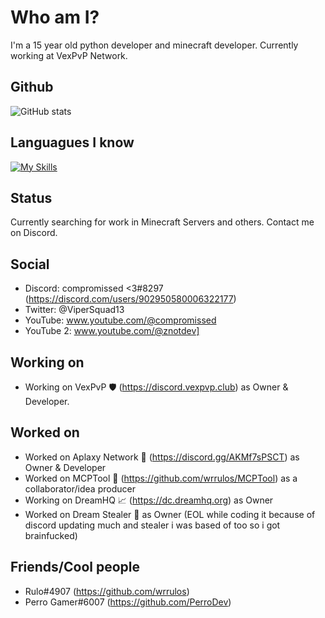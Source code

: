 
# Who am I?

I'm a 15 year old python developer and minecraft developer. Currently working at VexPvP Network.

## Github

![GitHub stats](https://github-readme-stats.vercel.app/api?username=compromissed&show_icons=true)

## Languagues I know

[![My Skills](https://skillicons.dev/icons?i=python,java)](https://skillicons.dev)

## Status

Currently searching for work in Minecraft Servers and others. Contact me on Discord.

## Social

- Discord: compromissed <3#8297 (https://discord.com/users/902950580006322177)
- Twitter: @ViperSquad13
- YouTube: www.youtube.com/@compromissed
- YouTube 2: www.youtube.com/@znotdev]

## Working on
- Working on VexPvP 🛡 (https://discord.vexpvp.club) as Owner & Developer.

## Worked on
- Worked on Aplaxy Network 🐍 (https://discord.gg/AKMf7sPSCT) as Owner & Developer
- Worked on MCPTool 🧨 (https://github.com/wrrulos/MCPTool) as a collaborator/idea producer
- Working on DreamHQ 📈 (https://dc.dreamhq.org) as Owner
- Worked on Dream Stealer 💭 as Owner (EOL while coding it because of discord updating much and stealer i was based of too so i got brainfucked)

## Friends/Cool people
- Rulo#4907 (https://github.com/wrrulos)
- Perro Gamer#6007 (https://github.com/PerroDev)
